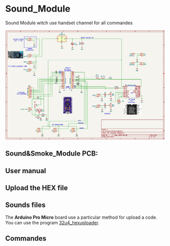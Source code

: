 # Sound_Module
Sound Module witch use handset channel for all commandes


![here](https://github.com/pierrotm777/Sound_Module/blob/main/Hardware/Sound_Module_v1.0.png)

## Sound&Smoke_Module PCB:


## User manual


## Upload the HEX file


## Sounds files 
The **Arduino Pro Micro** board use a particular method for upload a code.  
You can use the program [32u4_hexuploader](https://github.com/uriba107/32u4_hexuploader).

 

## Commandes
```SOUND_MODULE V1.0 [Use RC_NANY libs] (C) pierrotm777


```


